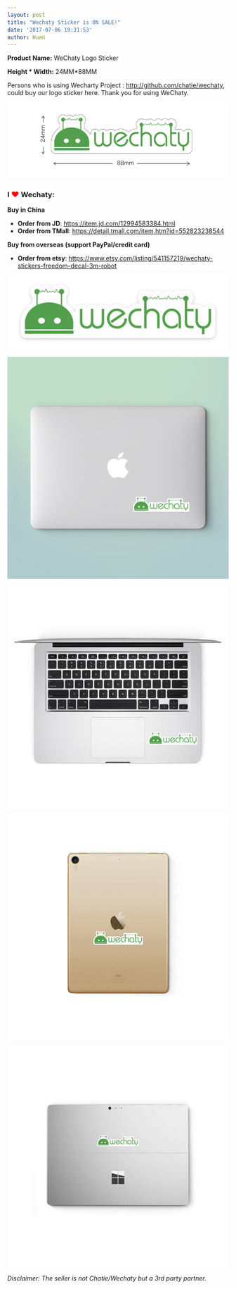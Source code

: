 ```yaml
---
layout: post
title: "Wechaty Sticker is ON SALE!"
date: '2017-07-06 19:31:53'
author: Huan
---
```

**Product Name:** WeChaty Logo Sticker

**Height * Width:** 24MM*88MM

Persons who is using Wecharty Project : http://github.com/chatie/wechaty, could buy our logo sticker here. Thank you for using WeChaty.

[![Wechaty Sticker][wechaty-sticker-size]](https://item.jd.com/12994583384.html)

### I <font color="red" size="+1">❤</font> Wechaty:
**Buy in China**
* **Order from JD**: <https://item.jd.com/12994583384.html>
* **Order from TMall**: <https://detail.tmall.com/item.htm?id=552823238544>

**Buy from overseas (support PayPal/credit card)**
* **Order from etsy**: <https://www.etsy.com/listing/541157219/wechaty-stickers-freedom-decal-3m-robot>

<!--more-->

[![Wechaty Sticker][wechaty-sticker]](https://item.jd.com/12994583384.html)

[![Wechaty Sticker on Mac][wechaty-sticker-mac]](https://item.jd.com/12994583384.html)

[![Wechaty Sticker on Mac Inside][wechaty-sticker-mac-inside]](https://item.jd.com/12994583384.html)

[![Wechaty Sticker on iPad][wechaty-sticker-ipad]](https://www.etsy.com/listing/541157219/wechaty-stickers-freedom-decal-3m-robot)

[![Wechaty Sticker on windows][wechaty-sticker-windows]](https://www.etsy.com/listing/541157219/wechaty-stickers-freedom-decal-3m-robot)

_Disclaimer: The seller is not Chatie/Wechaty but a 3rd party partner._

[wechaty-sticker]: /download/2017/wechaty-sticker.jpg
[wechaty-sticker-mac]: /download/2017/wechaty-sticker-mac.jpg
[wechaty-sticker-size]: /download/2017/wechaty-sticker-size.jpg
[wechaty-sticker-mac-inside]: /download/2017/wechaty-sticker-mac-inside.jpg
[wechaty-sticker-ipad]: /download/2017/wechaty-sticker-ipad.jpg
[wechaty-sticker-windows]: /download/2017/wechaty-sticker-windows.jpg
